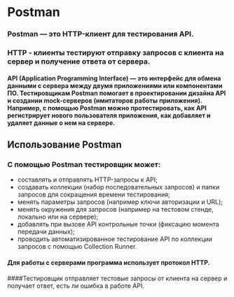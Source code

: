# Postman

### Postman — это HTTP-клиент для тестирования API. 
### HTTP - клиенты тестируют отправку запросов с клиента на сервер и получение ответа от сервера.
#### API (Application Programming Interface) — это интерфейс для обмена данными с сервера между двумя приложениями или компонентами ПО. Тестировщикам Postman помогает в проектировании дизайна API и создании mock-серверов (имитаторов работы приложения). Например, с помощью Postman можно протестировать, как API регистрирует нового пользователя приложения, как добавляет и удаляет данные о нем на сервере.
## Использование Postman
### С помощью Postman тестировщик может:

* составлять и отправлять HTTP-запросы к API;
* создавать коллекции (набор последовательных запросов) и папки запросов для сокращения времени тестирования;
* менять параметры запросов (например ключи авторизации и URL);
* менять окружения для запросов (например на тестовом стенде, локально или на сервере);
* добавлять при вызове API контрольные точки (фиксацию момента передачи данных);
* проводить автоматизированное тестирование API по коллекции запросов с помощью Collection Runner.
#### Для работы с серверами программа использует протокол HTTP. 
####Тестировщик отправляет тестовые запросы от клиента на сервер и получает ответ, есть ли ошибка в работе API.

